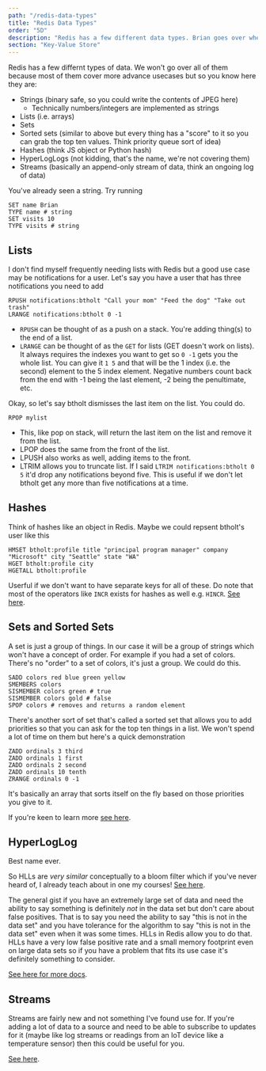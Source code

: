 ```yaml
---
path: "/redis-data-types"
title: "Redis Data Types"
order: "5D"
description: "Redis has a few different data types. Brian goes over when and where you would use each of them."
section: "Key-Value Store"
---
```


Redis has a few differnt types of data. We won't go over all of them because most of them cover more advance usecases but so you know here they are:

- Strings (binary safe, so you could write the contents of JPEG here)
  - Technically numbers/integers are implemented as strings
- Lists (i.e. arrays)
- Sets
- Sorted sets (similar to above but every thing has a "score" to it so you can grab the top ten values. Think priority queue sort of idea)
- Hashes (think JS object or Python hash)
- HyperLogLogs (not kidding, that's the name, we're not covering them)
- Streams (basically an append-only stream of data, think an ongoing log of data)

You've already seen a string. Try running

```redis
SET name Brian
TYPE name # string
SET visits 10
TYPE visits # string
```

## Lists

I don't find myself frequently needing lists with Redis but a good use case may be notifications for a user. Let's say you have a user that has three notifications you need to add

```redis
RPUSH notifications:btholt "Call your mom" "Feed the dog" "Take out trash"
LRANGE notifications:btholt 0 -1
```

- `RPUSH` can be thought of as a push on a stack. You're adding thing(s) to the end of a list.
- `LRANGE` can be thought of as the `GET` for lists (GET doesn't work on lists). It always requires the indexes you want to get so `0 -1` gets you the whole list. You can give it `1 5` and that will be the 1 index (i.e. the second) element to the 5 index element. Negative numbers count back from the end with -1 being the last element, -2 being the penultimate, etc.

Okay, so let's say btholt dismisses the last item on the list. You could do.

```redis
RPOP mylist
```

- This, like pop on stack, will return the last item on the list and remove it from the list.
- LPOP does the same from the front of the list.
- LPUSH also works as well, adding items to the front.
- LTRIM allows you to truncate list. If I said `LTRIM notifications:btholt 0 5` it'd drop any notifications beyond five. This is useful if we don't let btholt get any more than five notifications at a time.

## Hashes

Think of hashes like an object in Redis. Maybe we could repsent btholt's user like this

```redis
HMSET btholt:profile title "principal program manager" company "Microsoft" city "Seattle" state "WA"
HGET btholt:profile city
HGETALL btholt:profile
```

Userful if we don't want to have separate keys for all of these. Do note that most of the operators like `INCR` exists for hashes as well e.g. `HINCR`. [See here][hash].

## Sets and Sorted Sets

A set is just a group of things. In our case it will be a group of strings which won't have a concept of order. For example if you had a set of colors. There's no "order" to a set of colors, it's just a group. We could do this.

```redis
SADD colors red blue green yellow
SMEMBERS colors
SISMEMBER colors green # true
SISMEMBER colors gold # false
SPOP colors # removes and returns a random element
```

There's another sort of set that's called a sorted set that allows you to add priorities so that you can ask for the top ten things in a list. We won't spend a lot of time on them but here's a quick demonstration

```redis
ZADD ordinals 3 third
ZADD ordinals 1 first
ZADD ordinals 2 second
ZADD ordinals 10 tenth
ZRANGE ordinals 0 -1
```

It's basically an array that sorts itself on the fly based on those priorities you give to it.

If you're keen to learn more [see here][sorted-sets].

## HyperLogLog

Best name ever.

So HLLs are _very similar_ conceptually to a bloom filter which if you've never heard of, I already teach about in one my courses! [See here][bloom-filter].

The general gist if you have an extremely large set of data and need the ability to say something is definitely _not_ in the data set but don't care about false positives. That is to say you need the ability to say "this is not in the data set" and you have tolerance for the algorithm to say "this is not in the data set" even when it was some times. HLLs in Redis allow you to do that. HLLs have a very low false positive rate and a small memory footprint even on large data sets so if you have a problem that fits its use case it's definitely something to consider.

[See here for more docs][hll].

## Streams

Streams are fairly new and not something I've found use for. If you're adding a lot of data to a source and need to be able to subscribe to updates for it (maybe like log streams or readings from an IoT device like a temperature sensor) then this could be useful for you.

[See here][streams].

[hash]: https://redis.io/commands#hash
[sorted-sets]: https://redis.io/topics/data-types-intro#redis-sorted-sets
[bloom-filter]: https://btholt.github.io/four-semesters-of-cs-part-two/bloom-filters
[hll]: https://redis.io/topics/data-types-intro#hyperloglogs
[streams]: https://redis.io/topics/streams-intro
